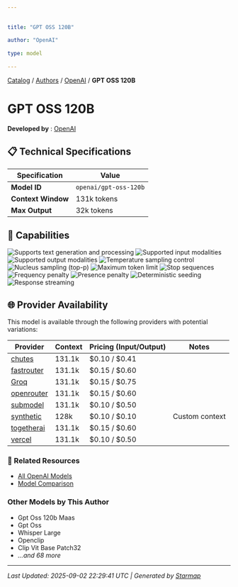```yaml
---
  
  
title: "GPT OSS 120B"
  
author: "OpenAI"
  
type: model
  
---
```

  
  
  
[Catalog](../../../../..) / [Authors](../../../..) / [OpenAI](../../..) / **GPT OSS 120B**
  
  
# GPT OSS 120B
  
**Developed by**
: 
[OpenAI](../)
  
  
## 📋 Technical Specifications
  
| Specification | Value |
|---------|---------|
| **Model ID** | `openai/gpt-oss-120b` |
| **Context Window** | 131k tokens |
| **Max Output** | 32k tokens |

  
## 🎯 Capabilities
  
![Supports text generation and processing](https://img.shields.io/badge/text-✓-blue) ![Supported input modalities](https://img.shields.io/badge/input-text-teal) ![Supported output modalities](https://img.shields.io/badge/output-text-cyan) ![Temperature sampling control](https://img.shields.io/badge/temperature-core-red) ![Nucleus sampling (top-p)](https://img.shields.io/badge/top__p-core-red) ![Maximum token limit](https://img.shields.io/badge/max__tokens-core-blue) ![Stop sequences](https://img.shields.io/badge/stop-core-blue) ![Frequency penalty](https://img.shields.io/badge/frequency__penalty-core-purple) ![Presence penalty](https://img.shields.io/badge/presence__penalty-core-purple) ![Deterministic seeding](https://img.shields.io/badge/seed-advanced-green) ![Response streaming](https://img.shields.io/badge/streaming-✓-cyan)
  
  
## 🌐 Provider Availability
  
This model is available through the following providers with potential variations:
  
  
| Provider | Context | Pricing (Input/Output) | Notes |
|---------|---------|---------|---------|
| [chutes](../../../providers/chutes/models/openai-gpt-oss-120b.md) | 131.1k | $0.10 / $0.41 |  |
| [fastrouter](../../../providers/fastrouter/models/openai-gpt-oss-120b.md) | 131.1k | $0.15 / $0.60 |  |
| [Groq](../../../providers/groq/models/openai-gpt-oss-120b.md) | 131.1k | $0.15 / $0.75 |  |
| [openrouter](../../../providers/openrouter/models/openai-gpt-oss-120b.md) | 131.1k | $0.15 / $0.60 |  |
| [submodel](../../../providers/submodel/models/openai-gpt-oss-120b.md) | 131.1k | $0.10 / $0.50 |  |
| [synthetic](../../../providers/synthetic/models/openai-gpt-oss-120b.md) | 128k | $0.10 / $0.10 | Custom context |
| [togetherai](../../../providers/togetherai/models/openai-gpt-oss-120b.md) | 131.1k | $0.15 / $0.60 |  |
| [vercel](../../../providers/vercel/models/openai-gpt-oss-120b.md) | 131.1k | $0.10 / $0.50 |  |

  
### 🔗 Related Resources
  
- [All OpenAI Models](../)
- [Model Comparison](../../../../../models/)
  
  
### Other Models by This Author
  
- Gpt Oss 120b Maas
- Gpt Oss
- Whisper Large
- Openclip
- Clip Vit Base Patch32
- _...and 68 more_
  
  
---
*Last Updated: 2025-09-02 22:29:41 UTC | Generated by [Starmap](https://github.com/agentstation/starmap)*